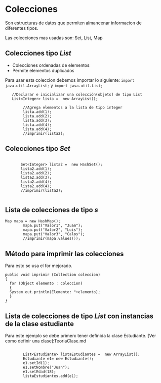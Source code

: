 # Colecciones
Son estructuras de datos que permiten almancenar informacion de diferentes tipos.

Las colecciones mas usadas son: Set, List, Map

## Colecciones tipo *List*
- Colecciones ordenadas de elementos 
- Permite elementos duplicados

Para usar esta coleccion debemos importar lo siguiente: `import java.util.ArrayList;` y `import java.util.List;`
~~~~
   //Declarar e inicializar una colección(objeto) de tipo List
   List<Integer> lista =  new ArrayList();
 
        //Agrega elementos a la lista de tipo integer
        lista.add(1);
        lista.add(2);
        lista.add(3);
        lista.add(4);
        lista.add(4);
        //imprimir(lista2);  
 ~~~~
## Colecciones tipo *Set* 
 ~~~~
            
        Set<Integer> lista2 =  new HashSet();
        lista2.add(1);
        lista2.add(2);
        lista2.add(3);
        lista2.add(4);
        lista2.add(4);
        //imprimir(lista2);        
        
~~~~
## Lista de colecciones de tipo *s*
~~~~
Map mapa = new HashMap();
        mapa.put("Valor1", "Juan");
        mapa.put("Valor2", "Luis");
        mapa.put("Valor3", "Calos");
        //imprimir(mapa.values());
~~~~
## Método para imprimir las colecciones

Para esto se usa el for mejorado.
~~~~
public void imprimir (Collection coleccion)
{
  for (Object elemento : coleccion)
  {
  System.out.println(Elemento: "+elemento);
  }
}
~~~~

## Lista de colecciones de tipo *List* con instancias de la clase estudiante

Para este ejemplo se debe primero tener definida la clase Estudiante. [Ver como definir una clase]:TeoriaClase.md
~~~~

        List<Estudiante> listaEstudiantes =  new ArrayList();
        Estudiante e1= new Estudiante();
        e1.setId(1);
        e1.setNombre("Juan");
        e1.setEdad(18);
        listaEstudiantes.add(e1);
~~~~




